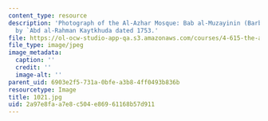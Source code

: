```yaml
---
content_type: resource
description: 'Photograph of the Al-Azhar Mosque: Bab al-Muzayinin (Barbers) built
  by `Abd al-Rahman Kaytkhuda dated 1753.'
file: https://ol-ocw-studio-app-qa.s3.amazonaws.com/courses/4-615-the-architecture-of-cairo-spring-2002/2a97e8faa7e8c504e86961168b57d911_1021.jpg
file_type: image/jpeg
image_metadata:
  caption: ''
  credit: ''
  image-alt: ''
parent_uid: 6903e2f5-731a-0bfe-a3b8-4ff0493b836b
resourcetype: Image
title: 1021.jpg
uid: 2a97e8fa-a7e8-c504-e869-61168b57d911
---
```

